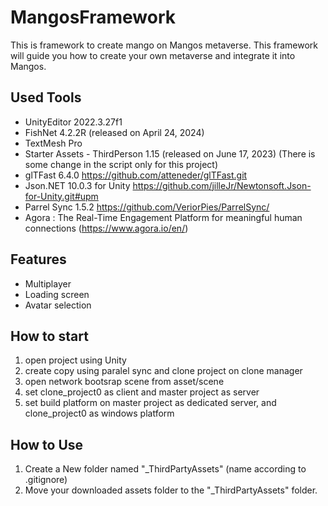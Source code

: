 # MangosFramework
This is framework to create mango on Mangos metaverse. This framework will guide you how to create your own metaverse and integrate it into Mangos.

## Used Tools
- UnityEditor 2022.3.27f1
- FishNet 4.2.2R (released on April 24, 2024)
- TextMesh Pro
- Starter Assets - ThirdPerson 1.15 (released on June 17, 2023) (There is some change in the script only for this project)
- glTFast 6.4.0 https://github.com/atteneder/glTFast.git
- Json.NET 10.0.3 for Unity https://github.com/jilleJr/Newtonsoft.Json-for-Unity.git#upm
- Parrel Sync 1.5.2 https://github.com/VeriorPies/ParrelSync/
- Agora : The Real-Time Engagement Platform for meaningful human connections (https://www.agora.io/en/)

## Features
- Multiplayer
- Loading screen
- Avatar selection

## How to start
1. open project using Unity
2. create copy using paralel sync and clone project on clone manager
3. open network bootsrap scene from asset/scene
4. set clone_project0 as client and master project as server
5. set build platform on master project as  dedicated server, and clone_project0 as windows platform

## How to Use
1. Create a New folder named "_ThirdPartyAssets" (name according to .gitignore)
2. Move your downloaded assets folder to the "_ThirdPartyAssets" folder.
